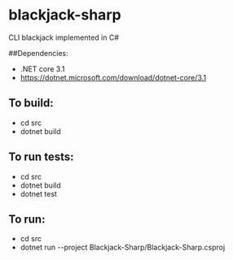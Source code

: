 blackjack-sharp
======

CLI blackjack implemented in C#

##Dependencies:
* .NET core 3.1 
* https://dotnet.microsoft.com/download/dotnet-core/3.1

## To build:
* cd src
* dotnet build

## To run tests:
* cd src
* dotnet build
* dotnet test

## To run:
* cd src
* dotnet run --project Blackjack-Sharp/Blackjack-Sharp.csproj
